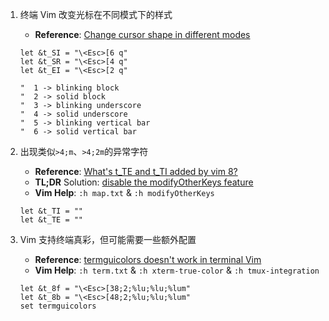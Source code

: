 
1. 终端 Vim 改变光标在不同模式下的样式

   - **Reference**: [Change cursor shape in different modes](https://vim.fandom.com/wiki/Change_cursor_shape_in_different_modes)

   ```vim
   let &t_SI = "\<Esc>[6 q"
   let &t_SR = "\<Esc>[4 q"
   let &t_EI = "\<Esc>[2 q"

   "  1 -> blinking block
   "  2 -> solid block
   "  3 -> blinking underscore
   "  4 -> solid underscore
   "  5 -> blinking vertical bar
   "  6 -> solid vertical bar
   ```

2. 出现类似`>4;m`、`>4;2m`的异常字符

   - **Reference**: [What's t_TE and t_TI added by vim 8?](https://vi.stackexchange.com/q/27399/41821)
   - **TL;DR** Solution: [disable the modifyOtherKeys feature](https://stackoverflow.com/a/62150215/14395049)
   - **Vim Help**: `:h map.txt` & `:h modifyOtherKeys`

   ```vim
   let &t_TI = ""
   let &t_TE = ""
   ```

3. Vim 支持终端真彩，但可能需要一些额外配置

   - **Reference**: [termguicolors doesn't work in terminal Vim](https://github.com/vim/vim/issues/993)
   - **Vim Help**: `:h term.txt` & `:h xterm-true-color` & `:h tmux-integration`

   ```vim
   let &t_8f = "\<Esc>[38;2;%lu;%lu;%lum"
   let &t_8b = "\<Esc>[48;2;%lu;%lu;%lum"
   set termguicolors
   ```

<!-- null -->
